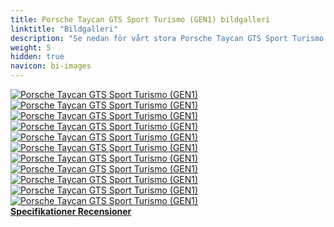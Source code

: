 ```yaml
---
title: Porsche Taycan GTS Sport Turismo (GEN1) bildgalleri
linktitle: "Bildgalleri"
description: "Se nedan för vårt stora Porsche Taycan GTS Sport Turismo (GEN1) bildgalleri. Klicka på bilderna för högupplösta versioner."
weight: 5
hidden: true
navicon: bi-images
---
```

<!-- markdownlint-disable MD033 -->
<div class="row" id ="my-gallery">
	<div class="pswp-grid-item col-6 col-md-4">
		<a href="https://media.evkx.net/multimedia/models/porsche/taycan/taycan_gts_sport_turismo_gen1/exterior_1.jpg"
data-pswp-src="https://media.evkx.net/multimedia/models/porsche/taycan/taycan_gts_sport_turismo_gen1/exterior_1.jpg"
data-pswp-width="3000"
data-pswp-height="2000" 
target="_blank">
			<img src="https://media.evkx.net/multimedia/models/porsche/taycan/taycan_gts_sport_turismo_gen1/exterior_1_xst.jpg" alt="Porsche Taycan GTS Sport Turismo (GEN1)" class="img-fluid " />
		</a>
	</div>
	<div class="pswp-grid-item col-6 col-md-4">
		<a href="https://media.evkx.net/multimedia/models/porsche/taycan/taycan_gts_sport_turismo_gen1/exterior_2.jpg"
data-pswp-src="https://media.evkx.net/multimedia/models/porsche/taycan/taycan_gts_sport_turismo_gen1/exterior_2.jpg"
data-pswp-width="3000"
data-pswp-height="2000" 
target="_blank">
			<img src="https://media.evkx.net/multimedia/models/porsche/taycan/taycan_gts_sport_turismo_gen1/exterior_2_xst.jpg" alt="Porsche Taycan GTS Sport Turismo (GEN1)" class="img-fluid " />
		</a>
	</div>
	<div class="pswp-grid-item col-6 col-md-4">
		<a href="https://media.evkx.net/multimedia/models/porsche/taycan/taycan_gts_sport_turismo_gen1/exterior_3.jpg"
data-pswp-src="https://media.evkx.net/multimedia/models/porsche/taycan/taycan_gts_sport_turismo_gen1/exterior_3.jpg"
data-pswp-width="3000"
data-pswp-height="2000" 
target="_blank">
			<img src="https://media.evkx.net/multimedia/models/porsche/taycan/taycan_gts_sport_turismo_gen1/exterior_3_xst.jpg" alt="Porsche Taycan GTS Sport Turismo (GEN1)" class="img-fluid " />
		</a>
	</div>
	<div class="pswp-grid-item col-6 col-md-4">
		<a href="https://media.evkx.net/multimedia/models/porsche/taycan/taycan_gts_sport_turismo_gen1/frontseats_1.jpg"
data-pswp-src="https://media.evkx.net/multimedia/models/porsche/taycan/taycan_gts_sport_turismo_gen1/frontseats_1.jpg"
data-pswp-width="3000"
data-pswp-height="2000" 
target="_blank">
			<img src="https://media.evkx.net/multimedia/models/porsche/taycan/taycan_gts_sport_turismo_gen1/frontseats_1_xst.jpg" alt="Porsche Taycan GTS Sport Turismo (GEN1)" class="img-fluid " />
		</a>
	</div>
	<div class="pswp-grid-item col-6 col-md-4">
		<a href="https://media.evkx.net/multimedia/models/porsche/taycan/taycan_gts_sport_turismo_gen1/interior_1.jpg"
data-pswp-src="https://media.evkx.net/multimedia/models/porsche/taycan/taycan_gts_sport_turismo_gen1/interior_1.jpg"
data-pswp-width="3000"
data-pswp-height="2250" 
target="_blank">
			<img src="https://media.evkx.net/multimedia/models/porsche/taycan/taycan_gts_sport_turismo_gen1/interior_1_xst.jpg" alt="Porsche Taycan GTS Sport Turismo (GEN1)" class="img-fluid " />
		</a>
	</div>
	<div class="pswp-grid-item col-6 col-md-4">
		<a href="https://media.evkx.net/multimedia/models/porsche/taycan/taycan_gts_sport_turismo_gen1/main_1.jpg"
data-pswp-src="https://media.evkx.net/multimedia/models/porsche/taycan/taycan_gts_sport_turismo_gen1/main_1.jpg"
data-pswp-width="3000"
data-pswp-height="2000" 
target="_blank">
			<img src="https://media.evkx.net/multimedia/models/porsche/taycan/taycan_gts_sport_turismo_gen1/main_1_xst.jpg" alt="Porsche Taycan GTS Sport Turismo (GEN1)" class="img-fluid " />
		</a>
	</div>
	<div class="pswp-grid-item col-6 col-md-4">
		<a href="https://media.evkx.net/multimedia/models/porsche/taycan/taycan_gts_sport_turismo_gen1/screens_1.jpg"
data-pswp-src="https://media.evkx.net/multimedia/models/porsche/taycan/taycan_gts_sport_turismo_gen1/screens_1.jpg"
data-pswp-width="3000"
data-pswp-height="2000" 
target="_blank">
			<img src="https://media.evkx.net/multimedia/models/porsche/taycan/taycan_gts_sport_turismo_gen1/screens_1_xst.jpg" alt="Porsche Taycan GTS Sport Turismo (GEN1)" class="img-fluid " />
		</a>
	</div>
	<div class="pswp-grid-item col-6 col-md-4">
		<a href="https://media.evkx.net/multimedia/models/porsche/taycan/taycan_gts_sport_turismo_gen1/screens_2.jpg"
data-pswp-src="https://media.evkx.net/multimedia/models/porsche/taycan/taycan_gts_sport_turismo_gen1/screens_2.jpg"
data-pswp-width="3000"
data-pswp-height="2000" 
target="_blank">
			<img src="https://media.evkx.net/multimedia/models/porsche/taycan/taycan_gts_sport_turismo_gen1/screens_2_xst.jpg" alt="Porsche Taycan GTS Sport Turismo (GEN1)" class="img-fluid " />
		</a>
	</div>
	<div class="pswp-grid-item col-6 col-md-4">
		<a href="https://media.evkx.net/multimedia/models/porsche/taycan/taycan_gts_sport_turismo_gen1/secondrowseats_1.jpg"
data-pswp-src="https://media.evkx.net/multimedia/models/porsche/taycan/taycan_gts_sport_turismo_gen1/secondrowseats_1.jpg"
data-pswp-width="3000"
data-pswp-height="1991" 
target="_blank">
			<img src="https://media.evkx.net/multimedia/models/porsche/taycan/taycan_gts_sport_turismo_gen1/secondrowseats_1_xst.jpg" alt="Porsche Taycan GTS Sport Turismo (GEN1)" class="img-fluid " />
		</a>
	</div>
	<div class="pswp-grid-item col-6 col-md-4">
		<a href="https://media.evkx.net/multimedia/models/porsche/taycan/taycan_gts_sport_turismo_gen1/trunk_1.jpg"
data-pswp-src="https://media.evkx.net/multimedia/models/porsche/taycan/taycan_gts_sport_turismo_gen1/trunk_1.jpg"
data-pswp-width="3000"
data-pswp-height="2000" 
target="_blank">
			<img src="https://media.evkx.net/multimedia/models/porsche/taycan/taycan_gts_sport_turismo_gen1/trunk_1_xst.jpg" alt="Porsche Taycan GTS Sport Turismo (GEN1)" class="img-fluid " />
		</a>
	</div>
	<div class="pswp-grid-item col-6 col-md-4">
		<a href="https://media.evkx.net/multimedia/models/porsche/taycan/taycan_gts_sport_turismo_gen1/wheels_1.jpg"
data-pswp-src="https://media.evkx.net/multimedia/models/porsche/taycan/taycan_gts_sport_turismo_gen1/wheels_1.jpg"
data-pswp-width="3000"
data-pswp-height="2250" 
target="_blank">
			<img src="https://media.evkx.net/multimedia/models/porsche/taycan/taycan_gts_sport_turismo_gen1/wheels_1_xst.jpg" alt="Porsche Taycan GTS Sport Turismo (GEN1)" class="img-fluid " />
		</a>
	</div>
</div>
<script type="module">
  import PhotoSwipeLightbox from '/js/photoswipe-lightbox.esm.js';
    const lightbox = new PhotoSwipeLightbox({
       gallery: '#my-gallery',
        children: 'a',
        pswpModule: () => import('/js/photoswipe.esm.js')
    });
lightbox.init();
</script>
<div class="mt-3 mb-3">
<a href="../specifications/" class="text-decoration-none text-black">
<strong><i class="bi-arrow-left"></i> Specifikationer </strong>
</a>
<a href="../reviews/" class="text-decoration-none text-black float-end">
<strong>Recensioner <i class="bi-arrow-right"></i></strong>
</a>
</div>

